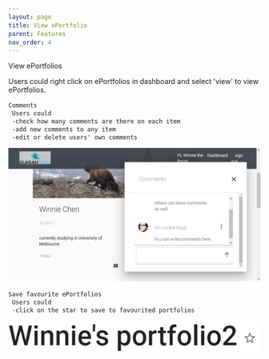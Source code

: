 ```yaml
---
layout: page
title: View ePortfolio
parent: Features
nav_order: 4
---
```



                                                     
View ePortfolios        
                                                            
Users could right click on ePortfolios in dashboard and select 'view' to view ePortfolios.                           

    Comments
     Users could          
     -check how many comments are there on each item       
     -add new comments to any item         
     -edit or delete users' own comments     
                                                   
![comment](../img/comment.jpg)                    


    Save favourite ePortfolios
     Users could          
     -click on the star to save to favourited portfolios
                                               
![favourite](../img/favourite.PNG)
                                                   
                                                     
                         